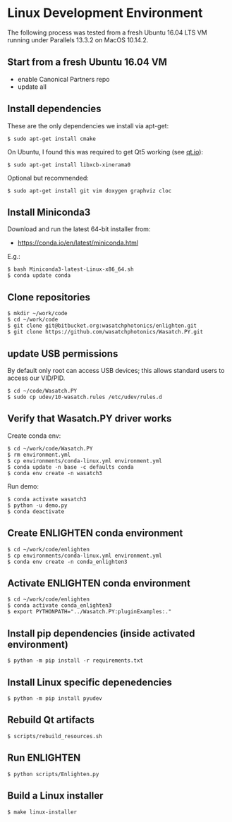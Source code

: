 # Linux Development Environment

The following process was tested from a fresh Ubuntu 16.04 LTS VM running under
Parallels 13.3.2 on MacOS 10.14.2.

## Start from a fresh Ubuntu 16.04 VM

- enable Canonical Partners repo
- update all

## Install dependencies

These are the only dependencies we install via apt-get:

    $ sudo apt-get install cmake 

On Ubuntu, I found this was required to get Qt5 working
(see [qt.io](https://forum.qt.io/topic/93247/qt-qpa-plugin-could-not-load-the-qt-platform-plugin-xcb-in-even-though-it-was-found)):

    $ sudo apt-get install libxcb-xinerama0

Optional but recommended:

    $ sudo apt-get install git vim doxygen graphviz cloc

## Install Miniconda3

Download and run the latest 64-bit installer from:

- https://conda.io/en/latest/miniconda.html

E.g.:

    $ bash Miniconda3-latest-Linux-x86_64.sh
    $ conda update conda

## Clone repositories

    $ mkdir ~/work/code
    $ cd ~/work/code
    $ git clone git@bitbucket.org:wasatchphotonics/enlighten.git
    $ git clone https://github.com/wasatchphotonics/Wasatch.PY.git

## update USB permissions

By default only root can access USB devices; this allows standard users to access
our VID/PID.

    $ cd ~/code/Wasatch.PY
    $ sudo cp udev/10-wasatch.rules /etc/udev/rules.d

## Verify that Wasatch.PY driver works

Create conda env:

    $ cd ~/work/code/Wasatch.PY
    $ rm environment.yml
    $ cp environments/conda-linux.yml environment.yml
    $ conda update -n base -c defaults conda
    $ conda env create -n wasatch3

Run demo:

    $ conda activate wasatch3
    $ python -u demo.py
    $ conda deactivate

## Create ENLIGHTEN conda environment

    $ cd ~/work/code/enlighten
    $ cp environments/conda-linux.yml environment.yml
    $ conda env create -n conda_enlighten3  

## Activate ENLIGHTEN conda environment

    $ cd ~/work/code/enlighten
    $ conda activate conda_enlighten3
    $ export PYTHONPATH="../Wasatch.PY:pluginExamples:."

## Install pip dependencies (inside activated environment)

    $ python -m pip install -r requirements.txt

## Install Linux specific depenedencies

    $ python -m pip install pyudev

## Rebuild Qt artifacts

    $ scripts/rebuild_resources.sh

## Run ENLIGHTEN

    $ python scripts/Enlighten.py

## Build a Linux installer

    $ make linux-installer
